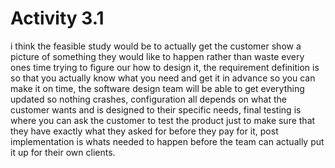 # Activity 3.1

i think the feasible study would be to actually get the customer show a picture of something they would like to happen rather than waste every ones time trying to figure our how to design it, the requirement definition is so that you actually know what you need and get it in advance so you can make it on time, the software design team will be able to get everything updated so nothing crashes, configuration all depends on what the customer wants and is designed to their specific needs, final testing is where you can ask the customer to test the product just to make sure that they have exactly what they asked for before they pay for it, post implementation is whats needed to happen before the team can actually put it up for their own clients.

